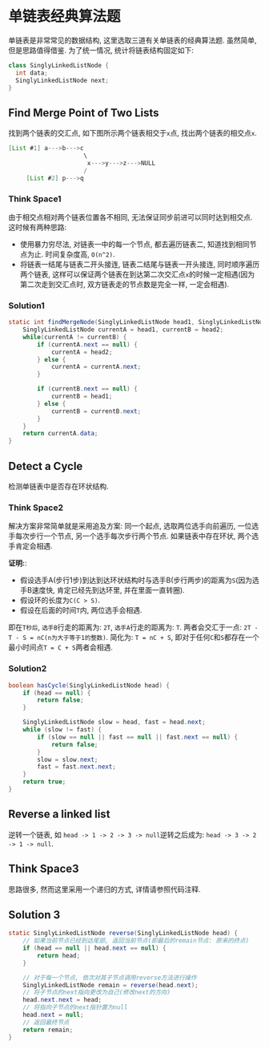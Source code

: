# 单链表经典算法题

单链表是非常常见的数据结构, 这里选取三道有关单链表的经典算法题. 虽然简单, 但是思路值得借鉴. 为了统一情况, 统计将链表结构固定如下:

```java
class SinglyLinkedListNode {
  int data;
  SinglyLinkedListNode next;
}
```

## Find Merge Point of Two Lists

找到两个链表的交汇点, 如下图所示两个链表相交于`x`点, 找出两个链表的相交点`x`.

```java
[List #1] a--->b--->c
                     \
                      x--->y--->z--->NULL
                     /
     [List #2] p--->q
```

### Think Space1

由于相交点相对两个链表位置各不相同, 无法保证同步前进可以同时达到相交点. 这时候有两种思路:

- 使用暴力穷尽法, 对链表一中的每一个节点, 都去遍历链表二, 知道找到相同节点为止. 时间复杂度高, `O(n^2)`.
- 将链表一结尾与链表二开头接连, 链表二结尾与链表一开头接连, 同时顺序遍历两个链表, 这样可以保证两个链表在到达第二次交汇点`x`的时候一定相遇(因为第二次走到交汇点时, 双方链表走的节点数是完全一样, 一定会相遇).

### Solution1

```java
static int findMergeNode(SinglyLinkedListNode head1, SinglyLinkedListNode head2) {
    SinglyLinkedListNode currentA = head1, currentB = head2;
    while(currentA != currentB) {
        if (currentA.next == null) {
            currentA = head2;
        } else {
            currentA = currentA.next;
        }

        if (currentB.next == null) {
            currentB = head1;
        } else {
            currentB = currentB.next;
        }
    }
    return currentA.data;
}
```

## Detect a Cycle

检测单链表中是否存在环状结构.

### Think Space2

解决方案非常简单就是采用追及方案: 同一个起点, 选取两位选手向前遍历, 一位选手每次步行一个节点, 另一个选手每次步行两个节点. 如果链表中存在环状, 两个选手肯定会相遇.

**证明:**:

- 假设选手A(步行1步)到达到达环状结构时与选手B(步行两步)的距离为`S`(因为选手B速度快, 肯定已经先到达环里, 并在里面一直转圈).
- 假设环的长度为`C(C > S)`.
- 假设在后面的时间`T`内, 两位选手会相遇.

即在`T秒后`, `选手B`行走的距离为: `2T`, `选手A`行走的距离为: `T`. 两者会交汇于一点: `2T - T - S = nC(n为大于等于1的整数)`. 简化为: `T = nC + S`, 即对于任何`C`和`S`都存在一个最小时间点`T = C + S`两者会相遇.

### Solution2

```java
boolean hasCycle(SinglyLinkedListNode head) {
    if (head == null) {
        return false;
    }

    SinglyLinkedListNode slow = head, fast = head.next;
    while (slow != fast) {
        if (slow == null || fast == null || fast.next == null) {
            return false;
        }
        slow = slow.next;
        fast = fast.next.next;
    }
    return true;
}
```

## Reverse a linked list

逆转一个链表, 如 `head -> 1 -> 2 -> 3 -> null`逆转之后成为: `head -> 3 -> 2 -> 1 -> null`.

## Think Space3

思路很多, 然而这里采用一个递归的方式, 详情请参照代码注释.

## Solution 3

```java
static SinglyLinkedListNode reverse(SinglyLinkedListNode head) {
    // 如果当前节点已经到达尾部, 返回当前节点(即最后的remain节点: 原来的终点)
    if (head == null || head.next == null) {
        return head;
    }

    // 对于每一个节点, 依次对其子节点调用reverse方法进行操作
    SinglyLinkedListNode remain = reverse(head.next);
    // 将子节点的next指向更改为自己(修改next的方向)
    head.next.next = head;
    // 将指向子节点的next指针置为null
    head.next = null;
    // 返回最终节点
    return remain;
}
```
